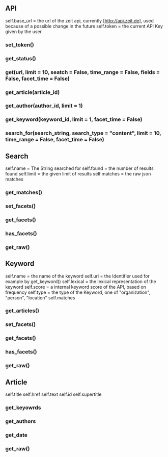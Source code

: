 
## API 
self.base_url = the url of the zeit api, currently [http://api.zeit.de], used because of a possible change in the future
self.token = the current API Key given by the user

### set_token()

### get_status()

### get(url, limit = 10, seatch = False, time_range = False, fields = False, facet_time = False)

### get_article(article_id)

### get_author(author_id, limit = 1)

### get_keyword(keyword_id, limit = 1, facet_time = False)

### search_for(search_string, search_type = "content", limit = 10, time_range = False, facet_time = False)


## Search
self.name = The String searched for
self.found = the number of results found
self.limit = the given limit of results
self.matches = the raw json matches

### get_matches()

### set_facets()

### get_facets()

### has_facets()

### get_raw()

## Keyword
self.name = the name of the keyword
self.uri = the Identifier used for example by get_keyword()
self.lexical = the lexical representation of the keyword
self.score = a internal keyword score of the API, based on frequency
self.type = the type of the Keyword, one of "organization", "person", "location"
self.matches

### get_articles()

### set_facets()

### get_facets()

### has_facets()

### get_raw()

## Article
self.title
self.href
self.text
self.id
self.supertitle

### get_keyowrds

### get_authors

### get_date

### get_raw()